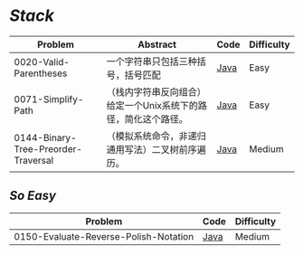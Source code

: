 # *Stack*

|Problem|Abstract|Code|Difficulty|
| --- | --- | --- | --- |
|0020-Valid-Parentheses|一个字符串只包括三种括号，括号匹配|[Java](../LeetCode/Java/0020-Valid-Parentheses/src)|Easy|
|0071-Simplify-Path|（栈内字符串反向组合）给定一个Unix系统下的路径，简化这个路径。|[Java](../LeetCode/Java/0071-Simplify-Path/src)|Easy|
|0144-Binary-Tree-Preorder-Traversal|（模拟系统命令，非递归通用写法）二叉树前序遍历。|[Java](../LeetCode/Java/0144-Binary-Tree-Preorder-Traversal/src)|Medium|

## *So Easy*
|Problem|Code|Difficulty|
| --- | --- | --- |
|0150-Evaluate-Reverse-Polish-Notation|[Java](../LeetCode/Java/0150-Evaluate-Reverse-Polish-Notation/src)|Medium|
